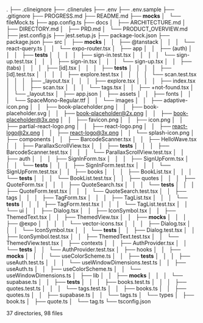 .
├── .clineignore
├── .clinerules
├── .env
├── .env.sample
├── .gitignore
├── PROGRESS.md
├── README.md
├── __mocks__
│   └── fileMock.ts
├── app.config.ts
├── docs
│   ├── ARCHITECTURE.md
│   ├── DIRECTORY.md
│   ├── PRD.md
│   └── PRODUCT_OVERVIEW.md
├── jest.config.js
├── jest.setup.js
├── package-lock.json
├── package.json
├── src
│   ├── __mocks__
│   │   ├── @tanstack
│   │   │   └── react-query.ts
│   │   └── expo-router.tsx
│   ├── app
│   │   ├── (auth)
│   │   │   ├── __tests__
│   │   │   │   ├── sign-in.test.tsx
│   │   │   │   └── sign-up.test.tsx
│   │   │   ├── sign-in.tsx
│   │   │   └── sign-up.tsx
│   │   ├── (tabs)
│   │   │   ├── [id].tsx
│   │   │   ├── __tests__
│   │   │   │   ├── [id].test.tsx
│   │   │   │   ├── explore.test.tsx
│   │   │   │   └── scan.test.tsx
│   │   │   ├── _layout.tsx
│   │   │   ├── explore.tsx
│   │   │   ├── index.tsx
│   │   │   ├── scan.tsx
│   │   │   └── tags.tsx
│   │   ├── +not-found.tsx
│   │   └── _layout.tsx
│   ├── app.json
│   ├── assets
│   │   ├── fonts
│   │   │   └── SpaceMono-Regular.ttf
│   │   └── images
│   │       ├── adaptive-icon.png
│   │       ├── book-placeholder.png
│   │       ├── book-placeholder.svg
│   │       ├── book-placeholder@2x.png
│   │       ├── book-placeholder@3x.png
│   │       ├── favicon.png
│   │       ├── icon.png
│   │       ├── partial-react-logo.png
│   │       ├── react-logo.png
│   │       ├── react-logo@2x.png
│   │       ├── react-logo@3x.png
│   │       └── splash-icon.png
│   ├── components
│   │   ├── BarcodeScanner.tsx
│   │   ├── HelloWave.tsx
│   │   ├── ParallaxScrollView.tsx
│   │   ├── __tests__
│   │   │   ├── BarcodeScanner.test.tsx
│   │   │   └── ParallaxScrollView.test.tsx
│   │   ├── auth
│   │   │   ├── SignInForm.tsx
│   │   │   ├── SignUpForm.tsx
│   │   │   └── __tests__
│   │   │       ├── SignInForm.test.tsx
│   │   │       └── SignUpForm.test.tsx
│   │   ├── books
│   │   │   ├── BookList.tsx
│   │   │   └── __tests__
│   │   │       └── BookList.test.tsx
│   │   ├── quotes
│   │   │   ├── QuoteForm.tsx
│   │   │   ├── QuoteSearch.tsx
│   │   │   └── __tests__
│   │   │       ├── QuoteForm.test.tsx
│   │   │       └── QuoteSearch.test.tsx
│   │   ├── tags
│   │   │   ├── TagForm.tsx
│   │   │   ├── TagList.tsx
│   │   │   └── __tests__
│   │   │       ├── TagForm.test.tsx
│   │   │       └── TagList.test.tsx
│   │   └── ui
│   │       ├── Dialog.tsx
│   │       ├── IconSymbol.tsx
│   │       ├── ThemedText.tsx
│   │       ├── ThemedView.tsx
│   │       ├── __mocks__
│   │       │   ├── @expo
│   │       │   │   └── vector-icons.tsx
│   │       │   ├── Dialog.tsx
│   │       │   └── IconSymbol.tsx
│   │       └── __tests__
│   │           ├── Dialog.test.tsx
│   │           ├── IconSymbol.test.tsx
│   │           ├── ThemedText.test.tsx
│   │           └── ThemedView.test.tsx
│   ├── contexts
│   │   ├── AuthProvider.tsx
│   │   └── __tests__
│   │       └── AuthProvider.test.tsx
│   ├── hooks
│   │   ├── __mocks__
│   │   │   └── useColorScheme.ts
│   │   ├── __tests__
│   │   │   ├── useAuth.test.ts
│   │   │   └── useWindowDimensions.test.ts
│   │   ├── useAuth.ts
│   │   ├── useColorScheme.ts
│   │   └── useWindowDimensions.ts
│   ├── lib
│   │   ├── __mocks__
│   │   │   └── supabase.ts
│   │   ├── __tests__
│   │   │   ├── books.test.ts
│   │   │   ├── quotes.test.ts
│   │   │   └── tags.test.ts
│   │   ├── books.ts
│   │   ├── quotes.ts
│   │   ├── supabase.ts
│   │   └── tags.ts
│   └── types
│       ├── book.ts
│       ├── quote.ts
│       └── tag.ts
└── tsconfig.json

37 directories, 98 files
